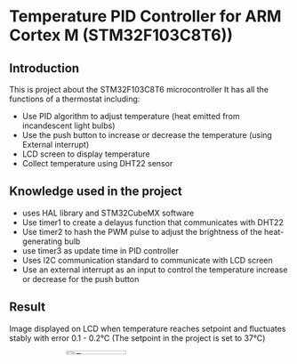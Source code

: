 # **Temperature PID Controller for ARM Cortex M (STM32F103C8T6))**
## Introduction
This is project about the STM32F103C8T6 microcontroller
It has all the functions of a thermostat including:
* Use PID algorithm to adjust temperature (heat emitted from incandescent light bulbs)
* Use the push button to increase or decrease the temperature (using External interrupt)
* LCD screen to display temperature
* Collect temperature using DHT22 sensor
## Knowledge used in the project
* uses HAL library and STM32CubeMX software
* Use timer1 to create a delayus function that communicates with DHT22
* Use timer2 to hash the PWM pulse to adjust the brightness of the heat-generating bulb
* use timer3 as update time in PID controller
* Uses I2C communication standard to communicate with LCD screen
* Use an external interrupt as an input to control the temperature increase or decrease for the push button
## Result
Image displayed on LCD when temperature reaches setpoint and fluctuates stably with error 0.1 - 0.2℃ (The setpoint in the project is set to 37℃)

<div style="display:flex; justify-content:center;">
  <div style="width:300px;">
    <img src="https://github.com/Augustus-ThanhHuy/Temperature-PID-Controller-for-ARM-Cortex-M-STM32F103C8T6-/assets/109091737/439a62bc-b144-4284-87a1-d8b772d855cb" alt="Temperature" style="width:60%; height:auto;">
  </div>
</div>
